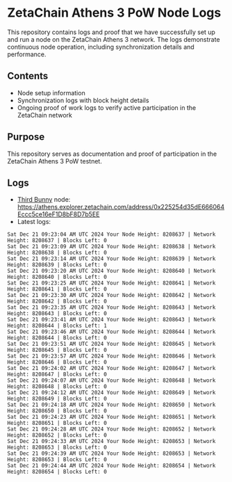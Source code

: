 # ZetaChain Athens 3 PoW Node Logs
This repository contains logs and proof that we have successfully set up and run a node on the ZetaChain Athens 3 network. The logs demonstrate continuous node operation, including synchronization details and performance.

## Contents
- Node setup information
- Synchronization logs with block height details
- Ongoing proof of work logs to verify active participation in the ZetaChain network

## Purpose
This repository serves as documentation and proof of participation in the ZetaChain Athens 3 PoW testnet.

## Logs

- [Third Bunny](https://thirdbunny.xyz/) node: https://athens.explorer.zetachain.com/address/0x225254d35dE666064Eccc5ce16eF1D8bF8D7b5EE
- Latest logs:
```
Sat Dec 21 09:23:04 AM UTC 2024 Your Node Height: 8208637 | Network Height: 8208637 | Blocks Left: 0
Sat Dec 21 09:23:09 AM UTC 2024 Your Node Height: 8208638 | Network Height: 8208638 | Blocks Left: 0
Sat Dec 21 09:23:14 AM UTC 2024 Your Node Height: 8208639 | Network Height: 8208639 | Blocks Left: 0
Sat Dec 21 09:23:20 AM UTC 2024 Your Node Height: 8208640 | Network Height: 8208640 | Blocks Left: 0
Sat Dec 21 09:23:25 AM UTC 2024 Your Node Height: 8208641 | Network Height: 8208641 | Blocks Left: 0
Sat Dec 21 09:23:30 AM UTC 2024 Your Node Height: 8208642 | Network Height: 8208642 | Blocks Left: 0
Sat Dec 21 09:23:35 AM UTC 2024 Your Node Height: 8208643 | Network Height: 8208643 | Blocks Left: 0
Sat Dec 21 09:23:41 AM UTC 2024 Your Node Height: 8208643 | Network Height: 8208644 | Blocks Left: 1
Sat Dec 21 09:23:46 AM UTC 2024 Your Node Height: 8208644 | Network Height: 8208644 | Blocks Left: 0
Sat Dec 21 09:23:51 AM UTC 2024 Your Node Height: 8208645 | Network Height: 8208645 | Blocks Left: 0
Sat Dec 21 09:23:57 AM UTC 2024 Your Node Height: 8208646 | Network Height: 8208646 | Blocks Left: 0
Sat Dec 21 09:24:02 AM UTC 2024 Your Node Height: 8208647 | Network Height: 8208647 | Blocks Left: 0
Sat Dec 21 09:24:07 AM UTC 2024 Your Node Height: 8208648 | Network Height: 8208648 | Blocks Left: 0
Sat Dec 21 09:24:12 AM UTC 2024 Your Node Height: 8208649 | Network Height: 8208649 | Blocks Left: 0
Sat Dec 21 09:24:18 AM UTC 2024 Your Node Height: 8208650 | Network Height: 8208650 | Blocks Left: 0
Sat Dec 21 09:24:23 AM UTC 2024 Your Node Height: 8208651 | Network Height: 8208651 | Blocks Left: 0
Sat Dec 21 09:24:28 AM UTC 2024 Your Node Height: 8208652 | Network Height: 8208652 | Blocks Left: 0
Sat Dec 21 09:24:33 AM UTC 2024 Your Node Height: 8208653 | Network Height: 8208653 | Blocks Left: 0
Sat Dec 21 09:24:39 AM UTC 2024 Your Node Height: 8208653 | Network Height: 8208653 | Blocks Left: 0
Sat Dec 21 09:24:44 AM UTC 2024 Your Node Height: 8208654 | Network Height: 8208654 | Blocks Left: 0
```
